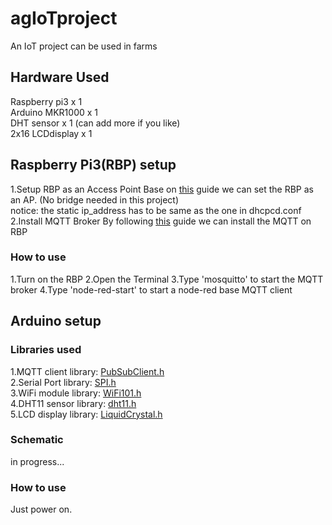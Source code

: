 # agIoTproject
An IoT project can be used in farms

## Hardware Used
   Raspberry pi3   x 1  
   Arduino MKR1000 x 1  
   DHT sensor      x 1 (can add more if you like)  
   2x16 LCDdisplay x 1  

## Raspberry Pi3(RBP) setup
1.Setup RBP as an Access Point
Base on [this](https://www.raspberrypi.org/documentation/configuration/wireless/access-point.md) guide we can set the RBP as an AP. (No bridge needed in this project)  
notice: the static ip_address has to be same as the one in dhcpcd.conf  
2.Install MQTT Broker
By following [this](https://www.switchdoc.com/2018/02/tutorial-installing-and-testing-mosquitto-mqtt-on-raspberry-pi/) guide we can install the MQTT on RBP

### How to use
1.Turn on the RBP
2.Open the Terminal
3.Type 'mosquitto' to start the MQTT broker
4.Type 'node-red-start' to start a node-red base MQTT client

## Arduino setup
### Libraries used
   1.MQTT client library: [PubSubClient.h](https://pubsubclient.knolleary.net/)  
   2.Serial Port library: [SPI.h](https://www.arduino.cc/en/Reference/SPI)  
   3.WiFi module library: [WiFi101.h](https://www.arduino.cc/en/Reference/WiFi101)  
   4.DHT11 sensor library: [dht11.h](https://github.com/adidax/dht11)  
   5.LCD display library: [LiquidCrystal.h](https://www.arduino.cc/en/Reference/LiquidCrystal)  
### Schematic
   in progress...  
### How to use
   Just power on.
